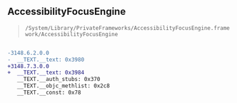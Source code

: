 ## AccessibilityFocusEngine

> `/System/Library/PrivateFrameworks/AccessibilityFocusEngine.framework/AccessibilityFocusEngine`

```diff

-3148.6.2.0.0
-  __TEXT.__text: 0x3980
+3148.7.3.0.0
+  __TEXT.__text: 0x3984
   __TEXT.__auth_stubs: 0x370
   __TEXT.__objc_methlist: 0x2c8
   __TEXT.__const: 0x78

```
